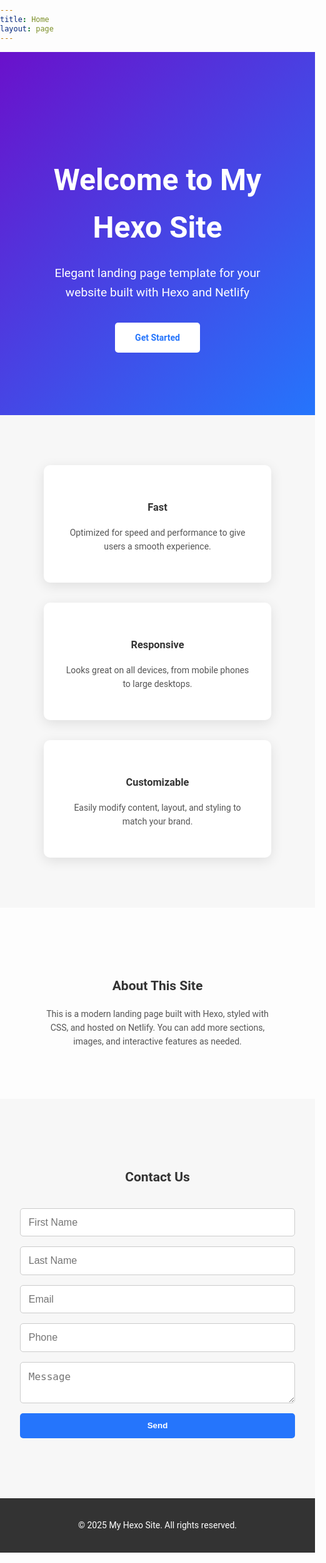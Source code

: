 ```yaml
---
title: Home
layout: page
---
```


<!-- Paste the full elegant HTML landing page here -->
<!DOCTYPE html>
<html lang="en">
<head>
  <meta charset="UTF-8">
  <title><%= config.title %></title>
  <meta name="viewport" content="width=device-width, initial-scale=1.0">
  <link href="https://fonts.googleapis.com/css2?family=Roboto:wght@400;700&display=swap" rel="stylesheet">
  <style>
    body {
      font-family: 'Roboto', sans-serif;
      margin: 0;
      padding: 0;
      color: #333;
      line-height: 1.6;
    }
    a { text-decoration: none; }
    .container { max-width: 1200px; margin: 0 auto; padding: 0 2rem; }
    #hero {
      background: linear-gradient(135deg, #6a11cb 0%, #2575fc 100%);
      color: white;
      text-align: center;
      padding: 100px 2rem;
    }
    #hero h1 { font-size: 3rem; margin-bottom: 1rem; }
    #hero p { font-size: 1.2rem; margin-bottom: 2rem; }
    .btn {
      display: inline-block;
      padding: 0.8rem 2rem;
      background: #fff;
      color: #2575fc;
      font-weight: bold;
      border-radius: 5px;
      transition: 0.3s;
    }
    .btn:hover { background: #f0f0f0; }
    /* Features */
    #features {
      display: flex;
      flex-wrap: wrap;
      gap: 2rem;
      justify-content: center;
      padding: 80px 0;
      background: #f7f7f7;
    }
    .feature-card {
      background: #fff;
      padding: 2rem;
      border-radius: 10px;
      box-shadow: 0 5px 20px rgba(0,0,0,0.1);
      flex: 1;
      min-width: 250px;
      max-width: 300px;
      text-align: center;
      transition: transform 0.3s;
    }
    .feature-card:hover { transform: translateY(-10px); }
    .feature-card h3 { margin-bottom: 1rem; }
    .feature-card p { color: #555; }
    /* About Section */
    #about {
      padding: 80px 2rem;
      text-align: center;
    }
    #about h2 { margin-bottom: 1rem; }
    #about p { max-width: 800px; margin: 0 auto; color: #555; }
    /* Contact Section */
    #contact { background: #f7f7f7; padding: 80px 2rem; }
    #contact h2 { text-align: center; margin-bottom: 2rem; }
    #contact-form {
      max-width: 600px;
      margin: 0 auto;
      display: flex;
      flex-direction: column;
      gap: 1rem;
    }
    #contact-form input, #contact-form textarea {
      padding: 0.8rem;
      border: 1px solid #ccc;
      border-radius: 5px;
      width: 100%;
      box-sizing: border-box;
      font-size: 1rem;
    }
    #contact-form button {
      padding: 0.8rem;
      border: none;
      background: #2575fc;
      color: #fff;
      font-weight: bold;
      border-radius: 5px;
      cursor: pointer;
      transition: 0.3s;
    }
    #contact-form button:hover { background: #6a11cb; }
    #response-message { text-align: center; margin-top: 1rem; font-weight: bold; color: green; }
    /* Footer */
    footer {
      background: #333;
      color: #fff;
      text-align: center;
      padding: 2rem;
    }
    @media (max-width: 768px) {
      #features { flex-direction: column; align-items: center; }
    }
  </style>
</head>
<body>

  <!-- Hero Section -->
  <section id="hero">
    <div class="container">
      <h1>Welcome to My Hexo Site</h1>
      <p>Elegant landing page template for your website built with Hexo and Netlify</p>
      <a href="#contact" class="btn">Get Started</a>
    </div>
  </section>

  <!-- Features Section -->
  <section id="features" class="container">
    <div class="feature-card">
      <h3>Fast</h3>
      <p>Optimized for speed and performance to give users a smooth experience.</p>
    </div>
    <div class="feature-card">
      <h3>Responsive</h3>
      <p>Looks great on all devices, from mobile phones to large desktops.</p>
    </div>
    <div class="feature-card">
      <h3>Customizable</h3>
      <p>Easily modify content, layout, and styling to match your brand.</p>
    </div>
  </section>

  <!-- About Section -->
  <section id="about">
    <div class="container">
      <h2>About This Site</h2>
      <p>This is a modern landing page built with Hexo, styled with CSS, and hosted on Netlify. You can add more sections, images, and interactive features as needed.</p>
    </div>
  </section>

  <!-- Contact Section -->
  <section id="contact">
    <h2>Contact Us</h2>
    <form action="https://formspree.io/f/mldlqbdz" method="POST" id="contact-form">
      <input type="text" name="firstName" placeholder="First Name" required>
      <input type="text" name="lastName" placeholder="Last Name" required>
      <input type="email" name="email" placeholder="Email" required>
      <input type="tel" name="phone" placeholder="Phone">
      <textarea name="message" placeholder="Message" required></textarea>
      <button type="submit">Send</button>
    </form>
    <div id="response-message"></div>
  </section>

  <!-- Footer -->
  <footer>
    &copy; 2025 My Hexo Site. All rights reserved.
  </footer>

  <!-- Formspree JS -->
  <script>
    const form = document.getElementById('contact-form');

    form.addEventListener('submit', async function(e) {
      e.preventDefault();
      const formData = new FormData(form);
      const plainFormData = Object.fromEntries(formData.entries());

      const response = await fetch(form.action, {
        method: 'POST',
        headers: { 'Accept': 'application/json' },
        body: JSON.stringify(plainFormData)
      });

      if (response.ok) {
        document.getElementById('response-message').innerText = "Thank you! Your message was sent.";
        form.reset();
      } else {
        document.getElementById('response-message').innerText = "Oops! Something went wrong.";
      }
    });
  </script>

</body>
</html>
